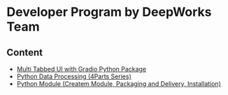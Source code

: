 # Developer Program by DeepWorks Team #

## Content ##

- [Multi Tabbed UI with Gradio Python Package](https://github.com/prodramp/DeepWorks/tree/main/DeveloperProgram/GradioTabbedUI)
- [Python Data Processing (4Parts Series)](https://github.com/prodramp/DeepWorks/tree/main/DeveloperProgram/PythonDataProcessing)
- [Python Module (Createm Module, Packaging and Delivery, Installation)](https://github.com/prodramp/DeepWorks/tree/main/DeveloperProgram/PythonModule)
